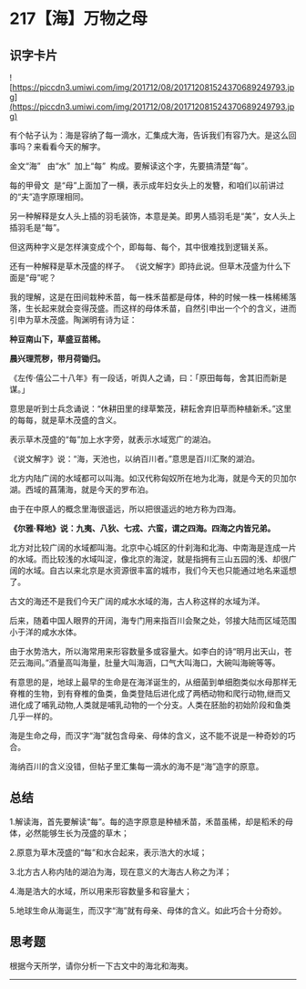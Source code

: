 # 217【海】万物之母

## 识字卡片

![https://piccdn3.umiwi.com/img/201712/08/201712081524370689249793.jpg](https://piccdn3.umiwi.com/img/201712/08/201712081524370689249793.jpg)

有个帖子认为：海是容纳了每一滴水，汇集成大海，告诉我们有容乃大。是这么回事吗？来看看今天的解字。

金文“海”   由“水”  加上“每”  构成。要解读这个字，先要搞清楚“每”。

每的甲骨文  是“母”上面加了一横，表示成年妇女头上的发簪，和咱们以前讲过的“夫”造字原理相同。

另一种解释是女人头上插的羽毛装饰，本意是美。即男人插羽毛是“美”，女人头上插羽毛是“每”。

但这两种字义是怎样演变成个个，即每每、每个，其中很难找到逻辑关系。

还有一种解释是草木茂盛的样子。 《说文解字》即持此说。但草木茂盛为什么下面是“母”呢？

我的理解，这是在田间栽种禾苗，每一株禾苗都是母体，种的时候一株一株稀稀落落，生长起来就会变得茂盛。而这样的母体禾苗，自然引申出一个个的含义，进而引申为草木茂盛。陶渊明有诗为证：

 **种豆南山下，草盛豆苗稀。**

 **晨兴理荒秽，带月荷锄归。**

《左传·僖公二十八年》有一段话，听舆人之诵，曰：「原田每每，舍其旧而新是谋。」

意思是听到士兵念诵说：“休耕田里的绿草繁茂，耕耘舍弃旧草而种植新禾。”这里的每每，就是草木茂盛的含义。

表示草木茂盛的“每”加上水字旁，就表示水域宽广的湖泊。

《说文解字》说：“海，天池也，以纳百川者。”意思是百川汇聚的湖泊。

北方内陆广阔的水域都可以叫海。如汉代称匈奴所在地为北海，就是今天的贝加尔湖。西域的菖蒲海，就是今天的罗布泊。

由于在中原人的概念里海很遥远，所以把很遥远的地方称为四海。

 **《尔雅·释地》说：九夷、八狄、七戎、六蛮，谓之四海。四海之内皆兄弟。**

北方对比较广阔的水域都叫海。北京中心城区的什刹海和北海、中南海是连成一片的水域。而比较浅的水域叫淀，像北京的海淀，就是指拥有三山五园的浅、却很广阔的水域。自古以来北京是水资源很丰富的城市，我们今天也只能通过地名来遥想了。

古文的海还不是我们今天广阔的咸水水域的海，古人称这样的水域为洋。

后来，随着中国人眼界的开阔，海专门用来指百川会聚之处，邻接大陆而区域范围小于洋的咸水水体。

由于水势浩大，所以海常用来形容数量多或容量大。如李白的诗“明月出天山，苍茫云海间。”酒量高叫海量，肚量大叫海涵，口气大叫海口，大碗叫海碗等等。

有意思的是，地球上最早的生命是在海洋诞生的，从细菌到单细胞类似水母那样无脊椎的生物，到有脊椎的鱼类，鱼类登陆后进化成了两栖动物和爬行动物,继而又进化成了哺乳动物,人类就是哺乳动物的一个分支。人类在胚胎的初始阶段和鱼类几乎一样的。

海是生命之母，而汉字“海”就包含母亲、母体的含义，这不能不说是一种奇妙的巧合。

海纳百川的含义没错，但帖子里汇集每一滴水的海不是“海”造字的原意。    

## 总结

1.解读海，首先要解读“每”。每的造字原意是种植禾苗，禾苗虽稀，却是稻禾的母体，必然能够生长为茂盛的草木；

2.原意为草木茂盛的“每”和水合起来，表示浩大的水域；

3.北方古人称内陆的湖泊为海，现在意义的大海古人称之为洋；

4.海是浩大的水域，所以用来形容数量多和容量大；

5.地球生命从海诞生，而汉字“海”就有母亲、母体的含义。如此巧合十分奇妙。

## 思考题

根据今天所学，请你分析一下古文中的海北和海夷。   

---
